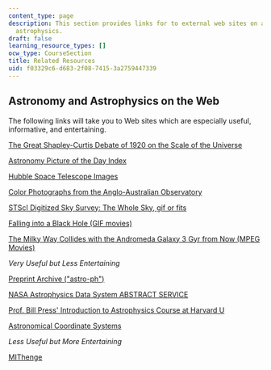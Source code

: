 ```yaml
---
content_type: page
description: This section provides links for to external web sites on astronomy and
  astrophysics.
draft: false
learning_resource_types: []
ocw_type: CourseSection
title: Related Resources
uid: f03329c6-d683-2f08-7415-3a2759447339
---
```

## Astronomy and Astrophysics on the Web

The following links will take you to Web sites which are especially useful, informative, and entertaining.

[The Great Shapley-Curtis Debate of 1920 on the Scale of the Universe](http://antwrp.gsfc.nasa.gov/diamond_jubilee/debate20.html)

[Astronomy Picture of the Day Index](http://antwrp.gsfc.nasa.gov/apod/lib/aptree.html)

[Hubble Space Telescope Images](https://hubblesite.org/mission-and-telescope/the-telescope)

[Color Photographs from the Anglo-Australian Observatory](http://newt.phys.unsw.edu.au/~mgb/astroimages.html)

[STScI Digitized Sky Survey: The Whole Sky, gif or fits](http://archive.stsci.edu/cgi-bin/dss_form)

[Falling into a Black Hole (GIF movies)](https://jila.colorado.edu/~ajsh/bh/schw.html)

[The Milky Way Collides with the Andromeda Galaxy 3 Gyr from Now (MPEG Movies)](http://www.nasa.gov/mission_pages/hubble/science/milky-way-collide.html)

*Very Useful but Less Entertaining*

[Preprint Archive ("astro-ph")](http://de.arxiv.org/archive/astro-ph/)

[NASA Astrophysics Data System ABSTRACT SERVICE](http://adsabs.harvard.edu/abstract_service.html)

[Prof. Bill Press' Introduction to Astrophysics Course at Harvard U](http://www.lanl.gov/DLDSTP/ay45/ay45top.html)

[Astronomical Coordinate Systems](http://www.seds.org/~spider/spider/ScholarX/coords.html)

*Less Useful but More Entertaining*

[MIThenge](http://web.mit.edu/planning/www/mithenge.html)